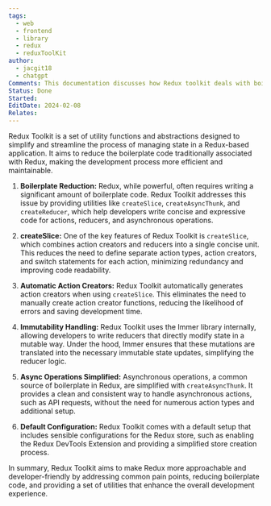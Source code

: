 ```yaml
---
tags:
  - web
  - frontend
  - library
  - redux
  - reduxToolKit
author:
  - jacgit18
  - chatgpt
Comments: This documentation discusses how Redux toolkit deals with boiler plate code.
Status: Done
Started: 
EditDate: 2024-02-08
Relates:
---
```

Redux Toolkit is a set of utility functions and abstractions designed to simplify and streamline the process of managing state in a Redux-based application. It aims to reduce the boilerplate code traditionally associated with Redux, making the development process more efficient and maintainable.

1. **Boilerplate Reduction:**
   Redux, while powerful, often requires writing a significant amount of boilerplate code. Redux Toolkit addresses this issue by providing utilities like `createSlice`, `createAsyncThunk`, and `createReducer`, which help developers write concise and expressive code for actions, reducers, and asynchronous operations.

2. **createSlice:**
   One of the key features of Redux Toolkit is `createSlice`, which combines action creators and reducers into a single concise unit. This reduces the need to define separate action types, action creators, and switch statements for each action, minimizing redundancy and improving code readability.

3. **Automatic Action Creators:**
   Redux Toolkit automatically generates action creators when using `createSlice`. This eliminates the need to manually create action creator functions, reducing the likelihood of errors and saving development time.

4. **Immutability Handling:**
   Redux Toolkit uses the Immer library internally, allowing developers to write reducers that directly modify state in a mutable way. Under the hood, Immer ensures that these mutations are translated into the necessary immutable state updates, simplifying the reducer logic.

5. **Async Operations Simplified:**
   Asynchronous operations, a common source of boilerplate in Redux, are simplified with `createAsyncThunk`. It provides a clean and consistent way to handle asynchronous actions, such as API requests, without the need for numerous action types and additional setup.

6. **Default Configuration:**
   Redux Toolkit comes with a default setup that includes sensible configurations for the Redux store, such as enabling the Redux DevTools Extension and providing a simplified store creation process.

In summary, Redux Toolkit aims to make Redux more approachable and developer-friendly by addressing common pain points, reducing boilerplate code, and providing a set of utilities that enhance the overall development experience.